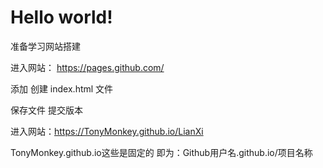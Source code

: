# Hello  world!
 准备学习网站搭建
 
 进入网站：  https://pages.github.com/
 
添加 创建 index.html  文件

保存文件  提交版本

进入网站：https://TonyMonkey.github.io/LianXi

TonyMonkey.github.io这些是固定的  即为：Github用户名.github.io/项目名称